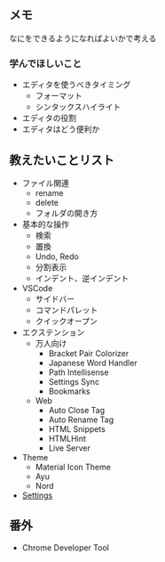 ## メモ
なにをできるようになればよいかで考える

### 学んでほしいこと
- エディタを使うべきタイミング
    - フォーマット
    - シンタックスハイライト
- エディタの役割
- エディタはどう便利か

## 教えたいことリスト
- ファイル関連
    - rename
    - delete
    - フォルダの開き方
- 基本的な操作
    - 検索
    - 置換
    - Undo, Redo
    - 分割表示
    - インデント、逆インデント
- VSCode
    - サイドバー
    - コマンドパレット
    - クイックオープン
- エクステンション
    - 万人向け
        - Bracket Pair Colorizer
        - Japanese Word Handler
        - Path Intellisense
        - Settings Sync
        - Bookmarks
    - Web
        - Auto Close Tag
        - Auto Rename Tag
        - HTML Snippets
        - HTMLHint
        - Live Server
- Theme
    - Material Icon Theme
    - Ayu
    - Nord
- [Settings](settings.json)


## 番外
- Chrome Developer Tool
